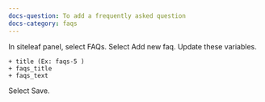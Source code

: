 ```yaml
---
docs-question: To add a frequently asked question
docs-category: faqs
---
```

In siteleaf panel, select FAQs.  Select Add new faq.  Update these variables.

    + title (Ex: faqs-5 )
    + faqs_title
    + faqs_text

Select Save.
